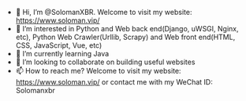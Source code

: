 - 👋 Hi, I’m @SolomanXBR. Welcome to visit my website: https://www.soloman.vip/
- 👀 I’m interested in Python and Web back end(Django, uWSGI, Nginx, etc), Python Web Crawler(Urllib, Scrapy) and Web front end(HTML, CSS, JavaScript, Vue, etc)
- 🌱 I’m currently learning Java
- 💞️ I’m looking to collaborate on building useful websites
- 📫 How to reach me? Welcome to visit my website: https://www.soloman.vip/ or contact me with my WeChat ID: Solomanxbr


<!---
SolomanXBR/SolomanXBR is a ✨ special ✨ repository because its `README.md` (this file) appears on your GitHub profile.
You can click the Preview link to take a look at your changes.
--->
